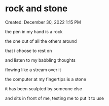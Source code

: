 # rock and stone

Created: December 30, 2022 1:15 PM

the pen in my hand is a rock

the one out of all the others around

that i choose to rest on

and listen to my babbling thoughts

flowing like a stream over it

the computer at my fingertips is a stone

it has been sculpted by someone else

and sits in front of me, testing me to put it to use
